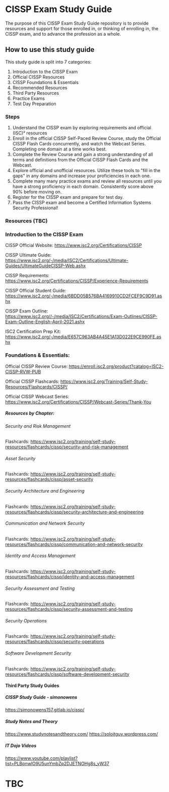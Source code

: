 # CISSP Exam Study Guide
The purpose of this CISSP Exam Study Guide repository is to provide resources and support for those enrolled in, or thinking of enrolling in, the CISSP exam, and to advance the profession as a whole.

## How to use this study guide
This study guide is split into 7 categories: 
1. Introduction to the CISSP Exam
2. Official CISSP Resources
3. CISSP Foundations & Essentials
4. Recommended Resources
5. Third Party Resources
6. Practice Exams
7. Test Day Preparation

### Steps
1. Understand the CISSP exam by exploring requirements and official (ISC)² resources
2. Enroll in the official CISSP Self-Paced Review Course, study the Official CISSP Flash Cards concurrently, and watch the Webcast Series. Completing one domain at a time works best.
3. Complete the Review Course and gain a strong understanding of all terms and definitions from the Official CISSP Flash Cards and the Webcast.
4. Explore official and unofficial resources. Utilize these tools to "fill in the gaps" in any domains and increase your proficiencies in each one.
5. Complete many many practice exams and review all resources until you have a strong proficiency in each domain. Consistently score above 90% before moving on.
6. Register for the CISSP exam and prepare for test day.
7. Pass the CISSP exam and become a Certified Information Systems Security Professional!

### Resources (TBC)

### Introduction to the CISSP Exam
CISSP Official Website: https://www.isc2.org/Certifications/CISSP

CISSP Ultimate Guide: https://www.isc2.org/-/media/ISC2/Certifications/Ultimate-Guides/UltimateGuideCISSP-Web.ashx

CISSP Requirements: https://www.isc2.org/Certifications/CISSP/Experience-Requirements

CISSP Official Student Guide: https://www.isc2.org/-/media/6BDD05B576BA4169910CD2FCEF9C9D91.ashx

CISSP Exam Outline: https://www.isc2.org//-/media/ISC2/Certifications/Exam-Outlines/CISSP-Exam-Outline-English-April-2021.ashx

ISC2 Certification Prep Kit: https://www.isc2.org/-/media/E657C963AB4A45E1A13D022E9CE990FE.ashx

### Foundations & Essentials:
Official CISSP Review Course: https://enroll.isc2.org/product?catalog=ISC2-CISSP-RVW-PUB

Official CISSP Flashcards: https://www.isc2.org/Training/Self-Study-Resources/Flashcards/CISSP/

Official CISSP Webcast Series: https://www.isc2.org/Certifications/CISSP/Webcast-Series/Thank-You

##### Resources by Chapter:
###### Security and Risk Management
Flashcards:
https://www.isc2.org/training/self-study-resources/flashcards/cissp/security-and-risk-management
###### Asset Security
Flashcards:
https://www.isc2.org/training/self-study-resources/flashcards/cissp/asset-security
###### Security Architecture and Engineering
Flashcards:
https://www.isc2.org/training/self-study-resources/flashcards/cissp/security-architecture-and-engineering
###### Communication and Network Security 
Flashcards:
https://www.isc2.org/training/self-study-resources/flashcards/cissp/communication-and-network-security
###### Identity and Access Management
Flashcards:
https://www.isc2.org/training/self-study-resources/flashcards/cissp/identity-and-access-management
###### Security Assessment and Testing
Flashcards:
https://www.isc2.org/training/self-study-resources/flashcards/cissp/security-assessment-and-testing
###### Security Operations
Flashcards:
https://www.isc2.org/training/self-study-resources/flashcards/cissp/security-operations
###### Software Development Security
Flashcards:
https://www.isc2.org/training/self-study-resources/flashcards/cissp/software-development-security

#### Third Party Study Guides
##### CISSP Study Guide - simonowens
https://simonowens157.gitlab.io/cissp/
##### Study Notes and Theory
https://www.studynotesandtheory.com/
https://soloitguy.wordpress.com/
##### IT Dojo Videos
https://www.youtube.com/playlist?list=PLBpnwlO9U5unYmbZp2DJETNOHg8s_yW37

# TBC
